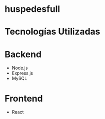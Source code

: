 # huspedesfull

# Tecnologías Utilizadas

# Backend
- Node.js
- Express.js
- MySQL
# Frontend
- React
